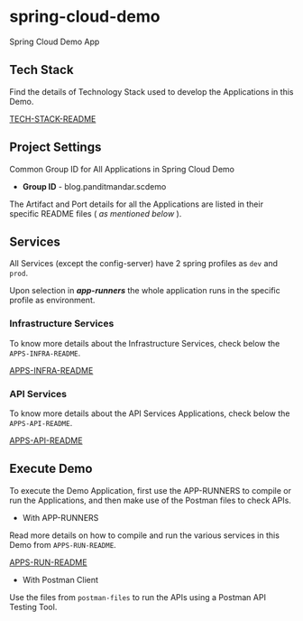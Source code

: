# spring-cloud-demo
Spring Cloud Demo App


## Tech Stack
Find the details of Technology Stack used to develop the Applications in this Demo.

[TECH-STACK-README](docs/TECH-STACK-README.md)


## Project Settings
Common Group ID for All Applications in Spring Cloud Demo

 - **Group ID** - blog.panditmandar.scdemo

The Artifact and Port details for all the Applications are listed in their specific README files ( _as mentioned below_ ).


## Services
All Services (except the config-server) have 2 spring profiles as ```dev``` and ```prod```.

Upon selection in **_app-runners_** the whole application runs in the specific profile as  environment.


### Infrastructure Services
To know more details about the Infrastructure Services, check below the ```APPS-INFRA-README```.

[APPS-INFRA-README](apps-infra/APPS-INFRA-README.md)


### API Services
To know more details about the API Services Applications, check below the ```APPS-API-README```.

[APPS-API-README](apps-api/APPS-API-README.md)



## Execute Demo
To execute the Demo Application, first use the APP-RUNNERS to compile or run the Applications, and then make use of the Postman files to check APIs.

 - With APP-RUNNERS

Read more details on how to compile and run the various services in this Demo from ```APPS-RUN-README```.

[APPS-RUN-README](app-runners/APPS-RUN-README.md)


 - With Postman Client

Use the files from ```postman-files``` to run the APIs using a Postman API Testing Tool.
